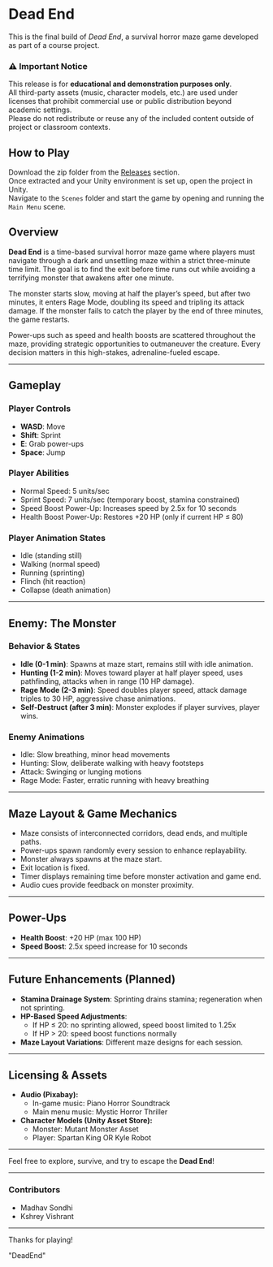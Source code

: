 # Dead End


This is the final build of *Dead End*, a survival horror maze game developed as part of a course project.

### ⚠️ Important Notice
This release is for **educational and demonstration purposes only**.  
All third-party assets (music, character models, etc.) are used under licenses that prohibit commercial use or public distribution beyond academic settings.  
Please do not redistribute or reuse any of the included content outside of project or classroom contexts.


## How to Play
Download the zip folder from the [Releases](../../releases) section.  
Once extracted and your Unity environment is set up, open the project in Unity.  
Navigate to the `Scenes` folder and start the game by opening and running the `Main Menu` scene.


## Overview
**Dead End** is a time-based survival horror maze game where players must navigate through a dark and unsettling maze within a strict three-minute time limit. The goal is to find the exit before time runs out while avoiding a terrifying monster that awakens after one minute.

The monster starts slow, moving at half the player’s speed, but after two minutes, it enters Rage Mode, doubling its speed and tripling its attack damage. If the monster fails to catch the player by the end of three minutes, the game restarts.

Power-ups such as speed and health boosts are scattered throughout the maze, providing strategic opportunities to outmaneuver the creature. Every decision matters in this high-stakes, adrenaline-fueled escape.

---

## Gameplay

### Player Controls
- **WASD**: Move  
- **Shift**: Sprint  
- **E**: Grab power-ups  
- **Space**: Jump  

### Player Abilities
- Normal Speed: 5 units/sec  
- Sprint Speed: 7 units/sec (temporary boost, stamina constrained)  
- Speed Boost Power-Up: Increases speed by 2.5x for 10 seconds  
- Health Boost Power-Up: Restores +20 HP (only if current HP ≤ 80)  

### Player Animation States
- Idle (standing still)  
- Walking (normal speed)  
- Running (sprinting)  
- Flinch (hit reaction)  
- Collapse (death animation)  

---

## Enemy: The Monster

### Behavior & States
- **Idle (0-1 min)**: Spawns at maze start, remains still with idle animation.  
- **Hunting (1-2 min)**: Moves toward player at half player speed, uses pathfinding, attacks when in range (10 HP damage).  
- **Rage Mode (2-3 min)**: Speed doubles player speed, attack damage triples to 30 HP, aggressive chase animations.  
- **Self-Destruct (after 3 min)**: Monster explodes if player survives, player wins.

### Enemy Animations
- Idle: Slow breathing, minor head movements  
- Hunting: Slow, deliberate walking with heavy footsteps  
- Attack: Swinging or lunging motions  
- Rage Mode: Faster, erratic running with heavy breathing  

---

## Maze Layout & Game Mechanics
- Maze consists of interconnected corridors, dead ends, and multiple paths.  
- Power-ups spawn randomly every session to enhance replayability.  
- Monster always spawns at the maze start.  
- Exit location is fixed.  
- Timer displays remaining time before monster activation and game end.  
- Audio cues provide feedback on monster proximity.  

---

## Power-Ups
- **Health Boost**: +20 HP (max 100 HP)  
- **Speed Boost**: 2.5x speed increase for 10 seconds  

---

## Future Enhancements (Planned)
- **Stamina Drainage System**: Sprinting drains stamina; regeneration when not sprinting.  
- **HP-Based Speed Adjustments**:  
  - If HP ≤ 20: no sprinting allowed, speed boost limited to 1.25x  
  - If HP > 20: speed boost functions normally  
- **Maze Layout Variations**: Different maze designs for each session.  

---

## Licensing & Assets
- **Audio (Pixabay):**  
  - In-game music: Piano Horror Soundtrack  
  - Main menu music: Mystic Horror Thriller  
- **Character Models (Unity Asset Store):**  
  - Monster: Mutant Monster Asset  
  - Player: Spartan King OR Kyle Robot  

---

Feel free to explore, survive, and try to escape the **Dead End**!

---


### Contributors
- Madhav Sondhi  
- Kshrey Vishrant  

---

Thanks for playing!

"DeadEnd"  
